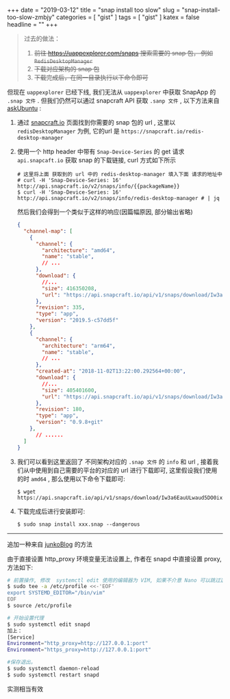 +++
date = "2019-03-12"
title = "snap install too slow"
slug = "snap-install-too-slow-zmbjy"
categories = [ "gist" ]
tags = [ "gist" ]
katex = false
headline = ""
+++


> 过去的做法：  
> 1. ~~前往 <https://uappexplorer.com/snaps> 搜索需要的 snap 包， 例如 `RedisDesktopManager`~~
> 1. ~~下载对应架构的 snap 包~~
> 1. ~~下载完成后，在同一目录执行以下命令即可~~

但现在 `uappexplorer` 已经下线, 我们无法从 `uappexplorer` 中获取 SnapApp 的 `.snap 文件` .  但我们仍然可以通过 snapcraft API 获取 `.sanp 文件` , 以下方法来自 [askUbuntu](https://askubuntu.com/questions/1075694/how-to-get-snap-download-url) :

1. 通过 [snapcraft.io](snapcraft.io) 页面找到你需要的 snap 包的 url , 这里以 `redisDesktopManager` 为例, 它的url 是 `https://snapcraft.io/redis-desktop-manager`

2. 使用一个 http header 中带有 `Snap-Device-Series` 的 get 请求 `api.snapcaft.io` 获取 snap 的下载链接, curl 方式如下所示

   ```shell
   # 这里将上面 获取到的 url 中的 redis-desktop-manager 填入下面 请求的地址中
   # curl -H 'Snap-Device-Series: 16' http://api.snapcraft.io/v2/snaps/info/{{packageName}}
   $ curl -H 'Snap-Device-Series: 16' http://api.snapcraft.io/v2/snaps/info/redis-desktop-manager # | jq
   ```

   然后我们会得到一个类似于这样的响应(因篇幅原因, 部分输出省略)

   ```json
   {
     "channel-map": [
       {
         "channel": {
           "architecture": "amd64",
           "name": "stable",
           // ...
         },
         "download": {
           //...
           "size": 416350208,
           "url": "https://api.snapcraft.io/api/v1/snaps/download/Iw3a6EauULwaud5DO0ixtrJg8o6VXaey_335.snap"
         },
         "revision": 335,
         "type": "app",
         "version": "2019.5-c57dd5f"
       },
       {
         "channel": {
           "architecture": "arm64",
           "name": "stable",
           // ...
         },
         "created-at": "2018-11-02T13:22:00.292564+00:00",
         "download": {
           //...
           "size": 405401600,
           "url": "https://api.snapcraft.io/api/v1/snaps/download/Iw3a6EauULwaud5DO0ixtrJg8o6VXaey_180.snap"
         },
         "revision": 180,
         "type": "app",
         "version": "0.9.8+git"
       },
         // ......
     ]
   }
   ```

3. 我们可以看到这里返回了 不同架构对应的 `.snap 文件` 的 `info` 和 url , 接着我们从中使用到自己需要的平台的对应的 url 进行下载即可, 这里假设我们使用的时 `amd64` , 那么使用以下命令下载即可: 

   ```shell
   $ wget https://api.snapcraft.io/api/v1/snaps/download/Iw3a6EauULwaud5DO0ixtrJg8o6VXaey_335.snap 
   ```

4. 下载完成后进行安装即可: 

    ```shell
    $ sudo snap install xxx.snap --dangerous
    ```

----

追加一种来自 [junkoBlog](https://blog.shunwww.cn/2019/02/19/yuque/proxy-snap/) 的方法

由于直接设置 http_proxy 环境变量无法设置上, 作者在 snapd 中直接设置 proxy, 方法如下:

```bash
# 前置操作, 修改  systemctl edit 使用的编辑器为 VIM, 如果不介意 Nano 可以跳过这一步
$ sudo tee -a /etc/profile <<-'EOF' 
export SYSTEMD_EDITOR="/bin/vim"
EOF
$ source /etc/profile

# 开始设置代理
$ sudo systemctl edit snapd
加上：
[Service]
Environment="http_proxy=http://127.0.0.1:port"
Environment="https_proxy=http://127.0.0.1:port"

#保存退出。
$ sudo systemctl daemon-reload
$ sudo systemctl restart snapd
```

实测相当有效